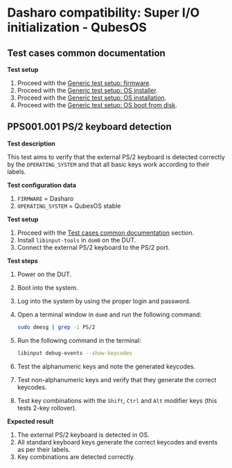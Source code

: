 # Dasharo compatibility: Super I/O initialization - QubesOS

## Test cases common documentation

**Test setup**

1. Proceed with the
   [Generic test setup: firmware](../generic-test-setup.md#firmware).
1. Proceed with the
   [Generic test setup: OS installer](../generic-test-setup.md#os-installer).
1. Proceed with the
   [Generic test setup: OS installation](../generic-test-setup.md#os-installation).
1. Proceed with the
   [Generic test setup: OS boot from disk](../generic-test-setup.md#os-boot-from-disk).

## PPS001.001 PS/2 keyboard detection

**Test description**

This test aims to verify that the external PS/2 keyboard is detected correctly
by the `OPERATING_SYSTEM` and that all basic keys work according to their
labels.

**Test configuration data**

1. `FIRMWARE` = Dasharo
1. `OPERATING_SYSTEM` = QubesOS stable

**Test setup**

1. Proceed with the
   [Test cases common documentation](#test-cases-common-documentation) section.
1. Install `libinput-tools` in `dom0` on the DUT.
1. Connect the external PS/2 keyboard to the PS/2 port.

**Test steps**

1. Power on the DUT.
1. Boot into the system.
1. Log into the system by using the proper login and password.
1. Open a terminal window in `dom0` and run the following command:

    ```bash
    sudo dmesg | grep -i PS/2
    ```

1. Run the following command in the terminal:

    ```bash
    libinput debug-events --show-keycodes
    ```

1. Test the alphanumeric keys and note the generated keycodes.
1. Test non-alphanumeric keys and verify that they generate the correct
   keycodes.
1. Test key combinations with the `Shift`, `Ctrl` and `Alt` modifier keys
   (this tests 2-key rollover).

**Expected result**

1. The external PS/2 keyboard is detected in OS.
1. All standard keyboard keys generate the correct keycodes and events as per
   their labels.
1. Key combinations are detected correctly.
